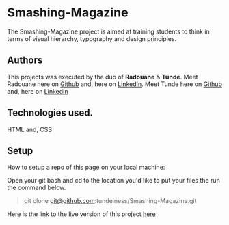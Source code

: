 # Smashing-Magazine

The Smashing-Magazine project is aimed at training students to think in terms of visual hierarchy, typography and design principles.

## Authors
This projects was executed by the duo of **Radouane** & **Tunde**.
Meet Radouane here on [Github](https://github.com/Redvanisation) and, here on  [LinkedIn](https://www.linkedin.com/in/redvan/).
Meet Tunde here on  [Github](https://github.com/tundeiness/) and,  here on [LinkedIn](https://www.linkedin.com/in/tunde-oretade/)

## Technologies used.
HTML and, CSS


## Setup
How to setup a repo of this page on your local machine:

Open your git bash and cd to the location you'd like to put your files the run the command below.

>git clone git@github.com:tundeiness/Smashing-Magazine.git


Here is the link to the live version of this project
[here](https://rawcdn.githack.com/tundeiness/Smashing-Magazine/5950a12a6e4e47e399492e2b9393b4c03f64c886/index.html )


